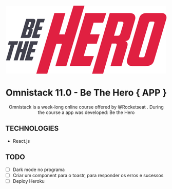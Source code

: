 <p align="center">
  <img
      alt="VRviagens.png"
      src="./src/assets/logo.svg"
    />
</p>

<h1 align="center"> Omnistack 11.0 - Be The Hero { APP } </h1>
<p align="center"> Omnistack is a week-long online course offered by @Rocketseat . During the course a app was developed: Be the Hero </p>


## TECHNOLOGIES

- React.js 

## TODO

- [ ] Dark mode no programa
- [ ] Criar um component para o toastr, para responder os erros e sucessos
- [ ] Deploy Heroku
